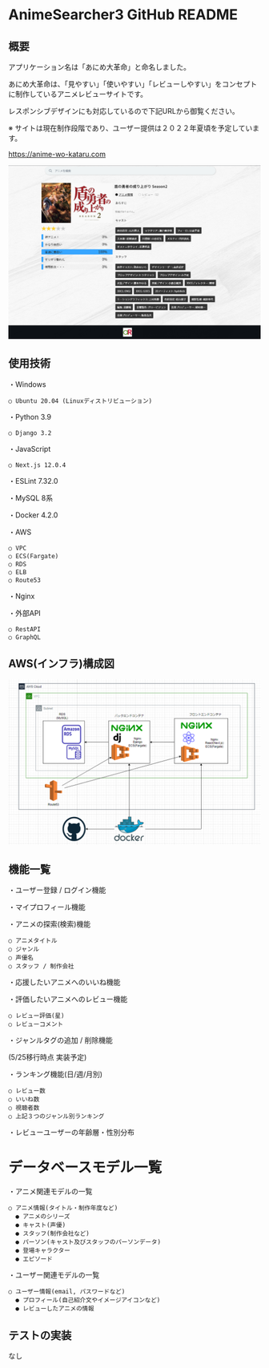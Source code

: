 # AnimeSearcher3 GitHub README

## 概要
アプリケーション名は「あにめ大革命」と命名しました。

あにめ大革命は、「見やすい」「使いやすい」「レビューしやすい」をコンセプトに制作しているアニメレビューサイトです。

レスポンシブデザインにも対応しているので下記URLから御覧ください。

※ サイトは現在制作段階であり、ユーザー提供は２０２２年夏頃を予定しています。

https://anime-wo-kataru.com

![あにめ大革命スクリーンショット](https://github.com/SakiyaPro/AnimeSearcher3/blob/main/Desktop%20Screenshot%202022.05.26%20-%2011.38.32.01.png)

## 使用技術
・Windows

    ○ Ubuntu 20.04 (Linuxディストリビューション)
    
・Python 3.9

    ○ Django 3.2
    
・JavaScript

    ○ Next.js 12.0.4
    
・ESLint 7.32.0

・MySQL 8系

・Docker 4.2.0

・AWS

    ○ VPC
    ○ ECS(Fargate)
    ○ RDS
    ○ ELB
    ○ Route53
 
・Nginx

・外部API

    ○ RestAPI
    ○ GraphQL

## AWS(インフラ)構成図

![AWS構成図](https://github.com/SakiyaPro/AnimeSearcher3/blob/main/Desktop%20Screenshot%202022.05.26%20-%2011.29.36.70.png)

## 機能一覧

・ユーザー登録 / ログイン機能

・マイプロフィール機能

・アニメの探索(検索)機能

    ○ アニメタイトル
    ○ ジャンル
    ○ 声優名
    ○ スタッフ / 制作会社
    
・応援したいアニメへのいいね機能

・評価したいアニメへのレビュー機能

    ○ レビュー評価(星)
    ○ レビューコメント
    
・ジャンルタグの追加 / 削除機能


(5/25移行時点 実装予定)

・ランキング機能(日/週/月別)

    ○ レビュー数
    ○ いいね数
    ○ 視聴者数
    ○ 上記３つのジャンル別ランキング
  
・レビューユーザーの年齢層・性別分布


# データベースモデル一覧

・アニメ関連モデルの一覧

    ○ アニメ情報(タイトル・制作年度など)
      ● アニメのシリーズ
      ● キャスト(声優)
      ● スタッフ(制作会社など)
      ● パーソン(キャスト及びスタッフのパーソンデータ)
      ● 登場キャラクター
      ● エピソード

・ユーザー関連モデルの一覧

    ○ ユーザー情報(email, パスワードなど)
      ● プロフィール(自己紹介文やイメージアイコンなど)
      ● レビューしたアニメの情報

## テストの実装

なし
